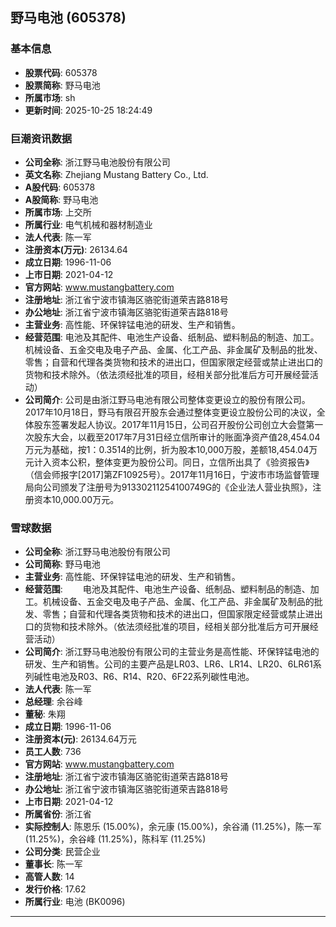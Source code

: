 ## 野马电池 (605378)

### 基本信息

- **股票代码**: 605378
- **股票简称**: 野马电池
- **所属市场**: sh
- **更新时间**: 2025-10-25 18:24:49

### 巨潮资讯数据

- **公司全称**: 浙江野马电池股份有限公司
- **英文名称**: Zhejiang Mustang Battery Co., Ltd.
- **A股代码**: 605378
- **A股简称**: 野马电池
- **所属市场**: 上交所
- **所属行业**: 电气机械和器材制造业
- **法人代表**: 陈一军
- **注册资本(万元)**: 26134.64
- **成立日期**: 1996-11-06
- **上市日期**: 2021-04-12
- **官方网站**: www.mustangbattery.com
- **注册地址**: 浙江省宁波市镇海区骆驼街道荣吉路818号
- **办公地址**: 浙江省宁波市镇海区骆驼街道荣吉路818号
- **主营业务**: 高性能、环保锌锰电池的研发、生产和销售。
- **经营范围**: 电池及其配件、电池生产设备、纸制品、塑料制品的制造、加工。机械设备、五金交电及电子产品、金属、化工产品、非金属矿及制品的批发、零售；自营和代理各类货物和技术的进出口，但国家限定经营或禁止进出口的货物和技术除外。（依法须经批准的项目，经相关部分批准后方可开展经营活动）
- **公司简介**: 公司是由浙江野马电池有限公司整体变更设立的股份有限公司。2017年10月18日，野马有限召开股东会通过整体变更设立股份公司的决议，全体股东签署发起人协议。2017年11月15日，公司召开股份公司创立大会暨第一次股东大会，以截至2017年7月31日经立信所审计的账面净资产值28,454.04万元为基础，按1：0.3514的比例，折为股本10,000万股，差额18,454.04万元计入资本公积，整体变更为股份公司。同日，立信所出具了《验资报告》（信会师报字[2017]第ZF10925号）。2017年11月16日，宁波市市场监督管理局向公司颁发了注册号为91330211254100749G的《企业法人营业执照》，注册资本10,000.00万元。

### 雪球数据

- **公司全称**: 浙江野马电池股份有限公司
- **公司简称**: 野马电池
- **主营业务**: 高性能、环保锌锰电池的研发、生产和销售。
- **经营范围**: 　　电池及其配件、电池生产设备、纸制品、塑料制品的制造、加工。机械设备、五金交电及电子产品、金属、化工产品、非金属矿及制品的批发、零售；自营和代理各类货物和技术的进出口，但国家限定经营或禁止进出口的货物和技术除外。（依法须经批准的项目，经相关部分批准后方可开展经营活动）
- **公司简介**: 浙江野马电池股份有限公司的主营业务是高性能、环保锌锰电池的研发、生产和销售。公司的主要产品是LR03、LR6、LR14、LR20、6LR61系列碱性电池及R03、R6、R14、R20、6F22系列碳性电池。
- **法人代表**: 陈一军
- **总经理**: 余谷峰
- **董秘**: 朱翔
- **成立日期**: 1996-11-06
- **注册资本(元)**: 26134.64万元
- **员工人数**: 736
- **官方网站**: www.mustangbattery.com
- **注册地址**: 浙江省宁波市镇海区骆驼街道荣吉路818号
- **办公地址**: 浙江省宁波市镇海区骆驼街道荣吉路818号
- **上市日期**: 2021-04-12
- **所属省份**: 浙江省
- **实际控制人**: 陈恩乐 (15.00%)，余元康 (15.00%)，余谷涌 (11.25%)，陈一军 (11.25%)，余谷峰 (11.25%)，陈科军 (11.25%)
- **公司分类**: 民营企业
- **董事长**: 陈一军
- **高管人数**: 14
- **发行价格**: 17.62
- **所属行业**: 电池 (BK0096)

---